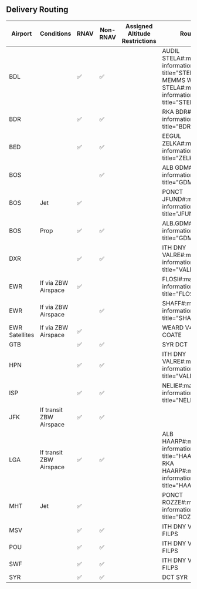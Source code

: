 ## Delivery Routing

| Airport | Conditions | RNAV | Non-RNAV | Assigned Altitude <br> Restrictions | Routing |
| ------- | ---------- | --------- | ------- | ---- | ----- |
| BDL | |:white_check_mark: |:white_check_mark:  | | AUDIL STELA#:material-information-outline:{ title="STELA1" } <br> MEMMS WILET STELA#:material-information-outline:{ title="STELA1" } |
| BDR | |:white_check_mark: |:white_check_mark:  | | RKA BDR#:material-information-outline:{ title="BDR1" } |
| BED | |:white_check_mark: |:white_check_mark:  | | EEGUL ZELKA#:material-information-outline:{ title="ZELKA2" } |
| BOS  | | | :white_check_mark: | |  ALB GDM#:material-information-outline:{ title="GDM4" } |
| BOS  | Jet | :white_check_mark: |  |  | PONCT JFUND#:material-information-outline:{ title="JFUND2" } |
| BOS  | Prop |:white_check_mark: |:white_check_mark:  | | ALB.GDM#:material-information-outline:{ title="GDM4" } |
| DXR | |:white_check_mark: |:white_check_mark:  | | ITH DNY VALRE#:material-information-outline:{ title="VALRE5" } |
| EWR | If via ZBW Airspace | :white_check_mark: |  | | FLOSI#:material-information-outline:{ title="FLOSI4" } |
| EWR | If via ZBW Airspace | | :white_check_mark: | | SHAFF#:material-information-outline:{ title="SHAFF7" } |
| EWR Satellites | If via ZBW Airspace | :white_check_mark: |  | | WEARD V489 COATE |
| GTB | |:white_check_mark: |:white_check_mark:  | | SYR DCT |
| HPN | |:white_check_mark: |:white_check_mark:  | | ITH DNY VALRE#:material-information-outline:{ title="VALRE5" } | 
| ISP | |:white_check_mark: |:white_check_mark:  | | NELIE#:material-information-outline:{ title="NELIE3" } |
| JFK | If transit ZBW Airspace | :white_check_mark: |:white_check_mark:  | | | IGN#:material-information-outline:{ title="IGN1" } |
| LGA | If transit ZBW Airspace | :white_check_mark: |:white_check_mark:  | | ALB HAARP#:material-information-outline:{ title="HAARP4" } <br> RKA HAARP#:material-information-outline:{ title="HAARP4" }|
| MHT | Jet | :white_check_mark: |  | | PONCT ROZZE#:material-information-outline:{ title="ROZZE2" } |
| MSV | |:white_check_mark: |:white_check_mark:  | | ITH DNY V483 FILPS |
| POU | |:white_check_mark: |:white_check_mark:  | | ITH DNY V483 FILPS |
| SWF | |:white_check_mark: |:white_check_mark:  | | ITH DNY V483 FILPS |
| SYR | |:white_check_mark: |:white_check_mark:  | | DCT SYR |
